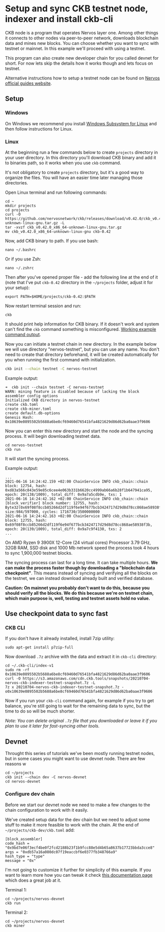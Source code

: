 # Setup and sync CKB testnet node, indexer and install ckb-cli

CKB node is a program that operates Nervos layer one. Among other things it connects to other nodes via peer-to-peer network, downloads blockchain data and mines new blocks. You can choose whether you want to sync with testnet or mainnet. In this example we'll proceed with using a testnet.

This program can also create new developer chain for you called devnet for short. For now lets skip the details how it works though and lets focus on testnet.

Alternative instructions how to setup a testnet node can be found on [Nervos official guides website](https://docs.nervos.org/docs/basics/guides/testnet).


## Setup

### Windows

On Windows we recommend you install [Windows Subsystem for Linux](https://docs.microsoft.com/en-us/windows/wsl/install-win10) and then follow instructions for Linux.

### Linux

At the beginning run a few commands below to create `projects` directory in your user directory. In this directory you'll download CKB binary and add it to binaries path, so it works when you use `ckb` command. 

It's not obligatory to create `projects` directory, but it's a good way to organize the files. You will have an easier time later managing those directories.

Open Linux terminal and run following commands:

```
cd ~
mkdir projects
cd projects
curl -O https://github.com/nervosnetwork/ckb/releases/download/v0.42.0/ckb_v0.42.0_x86_64-unknown-linux-gnu.tar.gz -L
tar -xvzf ckb_v0.42.0_x86_64-unknown-linux-gnu.tar.gz
mv ckb_v0.42.0_x86_64-unknown-linux-gnu ckb-0.42
```

Now, add CKB binary to path. If you use bash:

```
nano ~/.bashrc
```

Or if you use Zsh:
```
nano ~/.zshrc
```

Then after you've opened proper file - add the following line at the end of it (note that I've put `ckb-0.42` directory in the `~/projects` folder, adjust it for your setup):

```
export PATH=$HOME/projects/ckb-0.42:$PATH
```

Now restart terminal session and run:

```
ckb
```

It should print help information for CKB binary. If it doesn't work and system can't find the `ckb` command something is misconfigured. [Working example command output](https://gist.github.com/Kuzirashi/ef4b8f164e086913872be4e9e5d727a6).

Now you can initiate a testnet chain in new directory. In the example below we will use directory "nervos-testnet", but you can use any name. You don't need to create that directory beforehand, it will be created automatically for you when running the first command with initialization.

```sh
ckb init --chain testnet -C nervos-testnet
```

Example output:
```
➜  ckb init --chain testnet -C nervos-testnet
WARN: mining feature is disabled because of lacking the block assembler config options
Initialized CKB directory in nervos-testnet
create ckb.toml
create ckb-miner.toml
create default.db-options
Genesis Hash: 0x10639e0895502b5688a6be8cf69460d76541bfa4821629d86d62ba0aae3f9606
```

Now you can enter this new directory and start the node and the syncing process. It will begin downloading testnet data.

```
cd nervos-testnet
ckb run
```

It will start the syncing process.

Example output:
```
...
2021-06-16 14:24:42.159 +02:00 ChainService INFO ckb_chain::chain  block: 12754, hash: 0xd83a566c843e59e85c6cee4e063b331b6620cc4999ab66a6b28f1b647941ca95, epoch: 20(138/1009), total_diff: 0x9a7a5cdb9e, txs: 1
2021-06-16 14:24:42.162 +02:00 ChainService INFO ckb_chain::chain  [block_verifier] block number: 12755, hash: Byte32(0x69f08f8ccb85266d2df119f6e94f677bcb3424717d29d8d78cc868ae58938f3b), size:984/597000, cycles: 1716730/3500000000
2021-06-16 14:24:42.163 +02:00 ChainService INFO ckb_chain::chain  block: 12755, hash: 0x69f08f8ccb85266d2df119f6e94f677bcb3424717d29d8d78cc868ae58938f3b, epoch: 20(139/1009), total_diff: 0x9a7c9f4130, txs: 2
...
```

On AMD Ryzen 9 3900X 12-Core (24 virtual cores) Processor 3.79 GHz, 32GB RAM, SSD disk and 1000 Mb network speed the process took 4 hours to sync 1,900,000 testnet blocks.

The syncing process can last for a long time. It can take multiple hours. **We can make the process faster though by downloading a "blockchain data checkpoint"**. This means instead of syncing and verifying all the blocks on the testnet, we can instead download already built and verified database. 

**Caution: On mainnet you probably don't want to do this, because you should verify all the blocks. We do this because we're on testnet chain, which main purpose is, well, testing and testnet assets hold no value.**

## Use checkpoint data to sync fast

### CKB CLI

If you don't have it already installed, install 7zip utility:
```
sudo apt-get install p7zip-full
```

Now download `.7z` archive with the data and extract it in `ckb-cli` directory:

```
cd ~/.ckb-cli/index-v1
sudo rm -rf 0x10639e0895502b5688a6be8cf69460d76541bfa4821629d86d62ba0aae3f9606
curl -O https://s3.amazonaws.com/cdn.ckb.tools/snapshots/20210704-nervos-ckb-indexer-testnet-snapshot.7z -L
7z x 20210704-nervos-ckb-indexer-testnet-snapshot.7z -o0x10639e0895502b5688a6be8cf69460d76541bfa4821629d86d62ba0aae3f9606
```

Now if you run your `ckb-cli` command again, for example if you try to get balance, you're still going to wait for the remaining data to sync, but the time to do so will be much shorter.

*Note: You can delete original `.7z` file that you downloaded or leave it if you plan to use it later for fast-syncing other tools.*

## Devnet

Throught this series of tutorials we've been mostly running testnet nodes, but in some cases you might want to use devnet node. There are few reasons w

```
cd ~/projects
ckb init --chain dev -C nervos-devnet
cd nervos-devnet
```

### Configure dev chain

Before we start our devnet node we need to make a few changes to the chain configuration to work with it easily.

We've created setup data for the dev chain but we need to adjust some stuff to make it more feasible to work with the chain. At the end of `~/projects/ckb-dev/ckb.toml` add:
```
[block_assembler]
code_hash = "0x9bd7e06f3ecf4be0f2fcd2188b23f1b9fcc88e5d4b65a8637b17723bbda3cce8"
args = "0xdb57a16a080dc07f19eaccbf6e0377fb348766a9"
hash_type = "type"
message = "0x"
```

I'm not going to customize it further for simplicity of this example. If you want to learn more how you can tweak it check [this documentation page](https://docs.nervos.org/docs/basics/guides/devchain) which does a great job at it.

Terminal 1:
```
cd ~/projects/nervos-devnet
ckb run
```

Terminal 2:
```
cd ~/projects/nervos-devnet
ckb miner
```